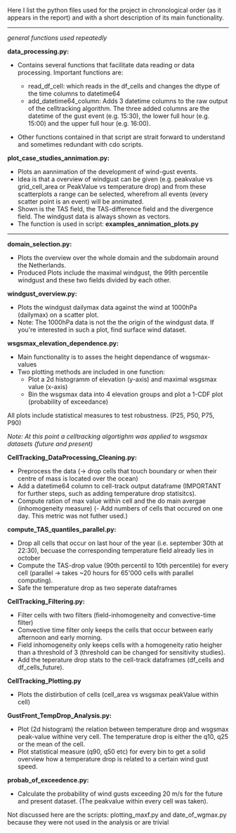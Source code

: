 Here I list the python files used for the project in chronological order (as it appears in the report) and with a short description of its main functionality.

-----------------------------------------------------------
_general functions used repeatedly_

__data_processing.py:__
  - Contains several functions that facilitate data reading or data processing. Important functions are:
    - read_df_cell: which reads in the df_cells and changes the dtype of the time columns to datetime64
    - add_datetime64_column: Adds 3 datetime columns to the raw output of the celltracking algorithm. The three added columns are the datetime of the gust event (e.g. 15:30), the lower full hour (e.g. 15:00) and the upper full hour (e.g. 16:00).

  - Other functions contained in that script are strait forward to understand and sometimes redundant with cdo scripts.


__plot_case_studies_annimation.py:__
  - Plots an aannimation of the development of wind-gust events.
  - Idea is that a overview of windgust can be given (e.g. peakvalue vs grid_cell_area or PeakValue vs temperature drop) and from these scatterplots a range can be selected, wherefrom all events (every scatter point is an event) will be annimated.
  - Shown is the TAS field, the TAS-difference field and the divergence field. The windgust data is always shown as vectors.
  - The function is used in script: __examples_annimation_plots.py__ 


-----------------------------------------------------------

__domain_selection.py:__
  - Plots the overview over the whole domain and the subdomain around the Netherlands. 
  - Produced Plots include the maximal windgust, the 99th percentile windgust and these two fields divided by each other.
  
  
__windgust_overview.py:__
  - Plots the windgust dailymax data against the wind at 1000hPa (dailymax) on a scatter plot. 
  - Note: The 1000hPa data is not the the origin of the windgust data. If you're interested in such a plot, find surface wind dataset.
  
  
__wsgsmax_elevation_dependence.py:__
  - Main functionality is to asses the height dependance of wsgsmax-values
  - Two plotting methods are included in one function:
      - Plot a 2d histogramm of elevation (y-axis) and maximal wsgsmax value (x-axis)
      - Bin the wsgsmax data into 4 elevation groups and plot a 1-CDF plot (probability of exceedance)

  All plots include statistical measures to test robustness. (P25, P50, P75, P90)
  
*Note: At this point a celltracking algortighm was applied to wsgsmax datasets (future and present)*


__CellTracking_DataProcessing_Cleaning.py:__
  - Preprocess the data (-> drop cells that touch boundary or when their centre of mass is located over the ocean)
  - Add a datetime64 column to cell-track output dataframe (IMPORTANT for further steps, such as adding temperature drop statisitcs).
  - Compute ration of max value within cell and the do main avergae (inhomogeneity measure)
  (- Add numbers of cells that occured on one day. This metric was not futher used.)
  

__compute_TAS_quantiles_parallel.py:__
  - Drop all cells that occur on last hour of the year (i.e. september 30th at 22:30), becuase the corresponding temperature field already lies in october
  - Compute the TAS-drop value (90th percentil to 10th percentile) for every cell (parallel -> takes ~20 hours for 65'000 cells with parallel computing).
  - Safe the temperature drop as two seperate dataframes


__CellTracking_Filtering.py:__
  - Filter cells with two filters (field-inhomogeneity and convective-time filter)
  - Convective time filter only keeps the cells that occur between early afternoon and early morning.
  - Field inhomogeneity only keeps cells with a homogeneity ratio heigher than a threshold of 3 (threshold can be changed for sensitivity studies).
  - Add the teperature drop stats to the cell-track dataframes (df_cells and df_cells_future).


__CellTracking_Plotting.py__
  - Plots the distirbution of cells (cell_area vs wsgsmax peakValue within cell)


__GustFront_TempDrop_Analysis.py:__
  - Plot (2d histogram) the relation between temperature drop and wsgsmax peak-value withine very cell. The temperature drop is either the q10, q25 or the mean of the cell.
  - Plot statistical measure (q90, q50 etc) for every bin to get a solid overview how a temperature drop is related to a certain wind gust speed.



__probab_of_exceedence.py:__
  - Calculate the probability of wind gusts exceeding 20 m/s for the future and present dataset. (The peakvalue within every cell was taken). 



Not discussed here are the scripts:
  plotting_maxf.py and date_of_wgmax.py
  because they were not used in the analysis or are trivial

